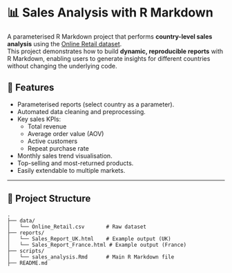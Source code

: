 # 📊 Sales Analysis with R Markdown

A parameterised R Markdown project that performs **country-level sales analysis** using the [Online Retail dataset](https://archive.ics.uci.edu/ml/datasets/online+retail).  
This project demonstrates how to build **dynamic, reproducible reports** with R Markdown, enabling users to generate insights for different countries without changing the underlying code.

## 🚀 Features
- Parameterised reports (select country as a parameter).
- Automated data cleaning and preprocessing.
- Key sales KPIs:
  - Total revenue
  - Average order value (AOV)
  - Active customers
  - Repeat purchase rate
- Monthly sales trend visualisation.
- Top-selling and most-returned products.
- Easily extendable to multiple markets.

---
## 📂 Project Structure
```plaintext
.
├── data/
│   └── Online_Retail.csv       # Raw dataset
├── reports/
│   └── Sales_Report_UK.html    # Example output (UK)
│   └── Sales_Report_France.html # Example output (France)
├── scripts/
│   └── sales_analysis.Rmd      # Main R Markdown file
├── README.md    
